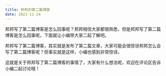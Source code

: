 ```yaml
---
title: 邦邦的第二篇博客
date: 2021-11-24
---
```

邦邦写了第二篇博客是怎么回事呢？邦邦相信大家都很熟悉，但是邦邦写了第二篇博客是怎么回事呢，下面就让小编带大家二起了解吧。

邦邦写了第二篇博客，其实就是发布了第二篇文章，大家可能会很惊讶邦邦怎么会写了第二篇博客呢？但事实就是这样，小编也感到非常惊讶。

这就是关于邦邦写了第二篇博客的事情了，大家有什么想法呢，欢迎在评论区告诉小编二起讨论哦！
